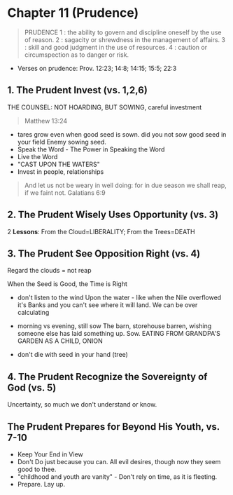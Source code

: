# Chapter 11 (Prudence)

> PRUDENCE 1 : the ability to govern and discipline oneself by the use of reason. 2 : sagacity or shrewdness in the management of affairs. 3 : skill and good judgment in the use of resources. 4 : caution or circumspection as to danger or risk.

- Verses on prudence: Prov. 12:23; 14:8; 14:15; 15:5; 22:3

## 1. The Prudent Invest (vs. 1,2,6)

THE COUNSEL: NOT HOARDING, BUT SOWING, careful investment

> Matthew 13:24

- tares grow even when good seed is sown. did you not sow good seed in your field
Enemy sowing seed.
- Speak the Word - The Power in Speaking the Word
- Live the Word
- "CAST UPON THE WATERS"
- Invest in people, relationships
> And let us not be weary in well doing: for in due season we shall reap, if we faint not.
Galatians 6:9

## 2. The Prudent Wisely Uses Opportunity (vs. 3)

2 **Lessons**: From the Cloud=LIBERALITY; From the Trees=DEATH

## 3. The Prudent See Opposition Right (vs. 4)

Regard the clouds = not reap

When the Seed is Good, the Time is Right

- don't listen to the wind
Upon the water - like when the  Nile overflowed it's Banks and you can't see where it will land. We can be over calculating

- morning vs evening, still sow
The barn, storehouse barren, wishing someone else has laid something up. Sow. EATING FROM GRANDPA'S GARDEN AS A CHILD, ONION
- don't die with seed in your hand (tree)

## 4. The Prudent Recognize the Sovereignty of God (vs. 5)

Uncertainty, so much we don't understand or know.

## The Prudent Prepares for Beyond His Youth, vs. 7-10

- Keep Your End in View
- Don't Do just because you can. All evil desires, though now they seem good to thee. 
- "childhood and youth are vanity" - Don't rely on time, as it is fleeting. 
- Prepare. Lay up.
